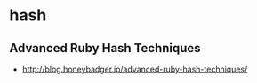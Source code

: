 # hash

## Advanced Ruby Hash Techniques
- http://blog.honeybadger.io/advanced-ruby-hash-techniques/
